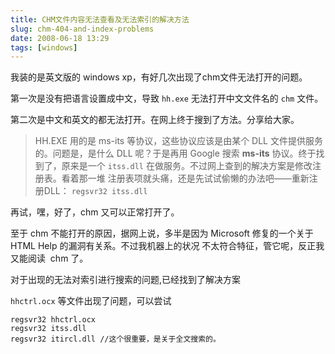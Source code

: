 ```yaml
---
title: CHM文件内容无法查看及无法索引的解决方法
slug: chm-404-and-index-problems
date: 2008-06-18 13:29
tags: [windows]
---
```


我装的是英文版的 windows xp，有好几次出现了chm文件无法打开的问题。

第一次是没有把语言设置成中文，导致 `hh.exe` 无法打开中文文件名的 `chm` 文件。

第二次是中文和英文的都无法打开。在网上终于搜到了方法。分享给大家。

> HH.EXE 用的是 ms-its 等协议，这些协议应该是由某个 DLL 文件提供服务的。问题是，是什么 DLL 呢？于是再用 Google 
> 搜索 **ms-its** 协议。终于找到了，原来是一个 `itss.dll` 在做服务。不过网上查到的解决方案是修改注册表。看着那一堆
> 注册表项就头痛，还是先试试偷懒的办法吧——重新注册DLL： `regsvr32 itss.dll`

再试，嘿，好了，chm 又可以正常打开了。

至于 chm 不能打开的原因，据网上说，多半是因为 Microsoft 修复的一个关于 HTML Help 的漏洞有关系。不过我机器上的状况
不太符合特征，管它呢，反正我又能阅读  chm 了。

对于出现的无法对索引进行搜索的问题,已经找到了解决方案

`hhctrl.ocx` 等文件出现了问题，可以尝试

    regsvr32 hhctrl.ocx
    regsvr32 itss.dll
    regsvr32 itircl.dll //这个很重要，是关于全文搜索的。

